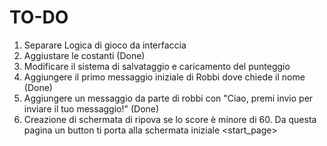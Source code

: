 # TO-DO

1. Separare Logica di gioco da interfaccia
2. Aggiustare le costanti   (Done)
3. Modificare il sistema di salvataggio e caricamento del punteggio
4. Aggiungere il primo messaggio iniziale di Robbi dove chiede il nome (Done)
5. Aggiungere un messaggio da parte di robbi con "Ciao, premi invio per inviare il tuo messaggio!" (Done)
6. Creazione di schermata di ripova se lo score è minore di 60. Da questa pagina un button ti porta alla schermata iniziale <start_page>